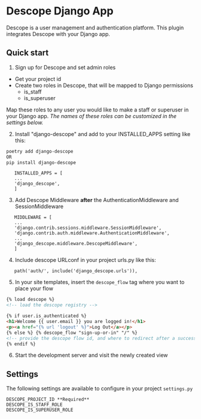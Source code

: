 # Descope Django App

Descope is a user management and authentication platform.
This plugin integrates Descope with your Django app.

## Quick start

1. Sign up for Descope and set admin roles

- Get your project id
- Create two roles in Descope, that will be mapped to Django permissions
  - is_staff
  - is_superuser

Map these roles to any user you would like to make a staff or superuser in your Django app.
_The names of these roles can be customized in the settings below._

2. Install "django-descope" and add to your INSTALLED_APPS setting like this:

```bash
poetry add django-descope
OR
pip install django-descope
```

```
   INSTALLED_APPS = [
   ...
   'django_descope',
   ]
```

3. Add Descope Middleware **after** the AuthenticationMiddleware and SessionMiddleware

```
   MIDDLEWARE = [
   ...
   'django.contrib.sessions.middleware.SessionMiddleware',
   'django.contrib.auth.middleware.AuthenticationMiddleware',
   ...
   'django_descope.middleware.DescopeMiddleware',
   ]
```

4. Include descope URLconf in your project urls.py like this:

```
   path('auth/', include('django_descope.urls')),
```

5. In your site templates, insert the `descope_flow` tag where you want to place your flow

```html
{% load descope %}
<!-- load the descope registry -->

{% if user.is_authenticated %}
<h1>Welcome {{ user.email }} you are logged in!</h1>
<p><a href="{% url 'logout' %}">Log Out</a></p>
{% else %} {% descope_flow "sign-up-or-in" "/" %}
<!-- provide the descope flow id, and where to redirect after a successful login-->
{% endif %}
```

6. Start the development server and visit the newly created view

## Settings

The following settings are available to configure in your project `settings.py`

```
DESCOPE_PROJECT_ID **Required**
DESCOPE_IS_STAFF_ROLE
DESCOPE_IS_SUPERUSER_ROLE
```
